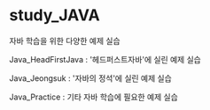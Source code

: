 # study_JAVA
자바 학습을 위한 다양한 예제 실습

Java_HeadFirstJava : '헤드퍼스트자바'에 실린 예제 실습

Java_Jeongsuk : '자바의 정석'에 실린 예제 실습

Java_Practice : 기타 자바 학습에 필요한 예제 실습
